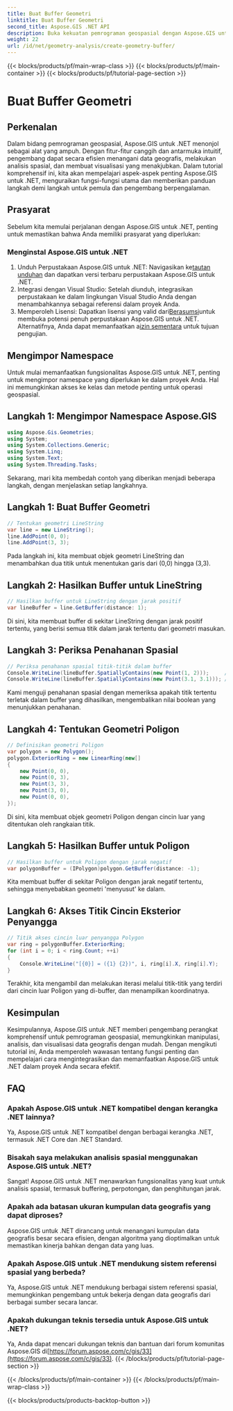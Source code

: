 ```yaml
---
title: Buat Buffer Geometri
linktitle: Buat Buffer Geometri
second_title: Aspose.GIS .NET API
description: Buka kekuatan pemrograman geospasial dengan Aspose.GIS untuk .NET. Lakukan analisis spasial, visualisasikan data, dan lainnya dengan mudah.
weight: 22
url: /id/net/geometry-analysis/create-geometry-buffer/
---
```


{{< blocks/products/pf/main-wrap-class >}}
{{< blocks/products/pf/main-container >}}
{{< blocks/products/pf/tutorial-page-section >}}

# Buat Buffer Geometri

## Perkenalan
Dalam bidang pemrograman geospasial, Aspose.GIS untuk .NET menonjol sebagai alat yang ampuh. Dengan fitur-fitur canggih dan antarmuka intuitif, pengembang dapat secara efisien menangani data geografis, melakukan analisis spasial, dan membuat visualisasi yang menakjubkan. Dalam tutorial komprehensif ini, kita akan mempelajari aspek-aspek penting Aspose.GIS untuk .NET, menguraikan fungsi-fungsi utama dan memberikan panduan langkah demi langkah untuk pemula dan pengembang berpengalaman.
## Prasyarat
Sebelum kita memulai perjalanan dengan Aspose.GIS untuk .NET, penting untuk memastikan bahwa Anda memiliki prasyarat yang diperlukan:
### Menginstal Aspose.GIS untuk .NET
1.  Unduh Perpustakaan Aspose.GIS untuk .NET: Navigasikan ke[tautan unduhan](https://releases.aspose.com/gis/net/) dan dapatkan versi terbaru perpustakaan Aspose.GIS untuk .NET.
2. Integrasi dengan Visual Studio: Setelah diunduh, integrasikan perpustakaan ke dalam lingkungan Visual Studio Anda dengan menambahkannya sebagai referensi dalam proyek Anda.
3.  Memperoleh Lisensi: Dapatkan lisensi yang valid dari[Berasumsi](https://purchase.aspose.com/buy)untuk membuka potensi penuh perpustakaan Aspose.GIS untuk .NET. Alternatifnya, Anda dapat memanfaatkan a[izin sementara](https://purchase.aspose.com/temporary-license/) untuk tujuan pengujian.

## Mengimpor Namespace
Untuk mulai memanfaatkan fungsionalitas Aspose.GIS untuk .NET, penting untuk mengimpor namespace yang diperlukan ke dalam proyek Anda. Hal ini memungkinkan akses ke kelas dan metode penting untuk operasi geospasial.
## Langkah 1: Mengimpor Namespace Aspose.GIS
```csharp
using Aspose.Gis.Geometries;
using System;
using System.Collections.Generic;
using System.Linq;
using System.Text;
using System.Threading.Tasks;
```

Sekarang, mari kita membedah contoh yang diberikan menjadi beberapa langkah, dengan menjelaskan setiap langkahnya.
## Langkah 1: Buat Buffer Geometri
```csharp
// Tentukan geometri LineString
var line = new LineString();
line.AddPoint(0, 0);
line.AddPoint(3, 3);
```
Pada langkah ini, kita membuat objek geometri LineString dan menambahkan dua titik untuk menentukan garis dari (0,0) hingga (3,3).
## Langkah 2: Hasilkan Buffer untuk LineString
```csharp
// Hasilkan buffer untuk LineString dengan jarak positif
var lineBuffer = line.GetBuffer(distance: 1);
```
Di sini, kita membuat buffer di sekitar LineString dengan jarak positif tertentu, yang berisi semua titik dalam jarak tertentu dari geometri masukan.
## Langkah 3: Periksa Penahanan Spasial
```csharp
// Periksa penahanan spasial titik-titik dalam buffer
Console.WriteLine(lineBuffer.SpatiallyContains(new Point(1, 2)));     // BENAR
Console.WriteLine(lineBuffer.SpatiallyContains(new Point(3.1, 3.1))); // BENAR
```
Kami menguji penahanan spasial dengan memeriksa apakah titik tertentu terletak dalam buffer yang dihasilkan, mengembalikan nilai boolean yang menunjukkan penahanan.
## Langkah 4: Tentukan Geometri Poligon
```csharp
// Definisikan geometri Poligon
var polygon = new Polygon();
polygon.ExteriorRing = new LinearRing(new[]
{
    new Point(0, 0),
    new Point(0, 3),
    new Point(3, 3),
    new Point(3, 0),
    new Point(0, 0),
});
```
Di sini, kita membuat objek geometri Poligon dengan cincin luar yang ditentukan oleh rangkaian titik.
## Langkah 5: Hasilkan Buffer untuk Poligon
```csharp
// Hasilkan buffer untuk Poligon dengan jarak negatif
var polygonBuffer = (IPolygon)polygon.GetBuffer(distance: -1);
```
Kita membuat buffer di sekitar Poligon dengan jarak negatif tertentu, sehingga menyebabkan geometri 'menyusut' ke dalam.
## Langkah 6: Akses Titik Cincin Eksterior Penyangga
```csharp
// Titik akses cincin luar penyangga Polygon
var ring = polygonBuffer.ExteriorRing;
for (int i = 0; i < ring.Count; ++i)
{
    Console.WriteLine("[{0}] = ({1} {2})", i, ring[i].X, ring[i].Y);
}
```
Terakhir, kita mengambil dan melakukan iterasi melalui titik-titik yang terdiri dari cincin luar Poligon yang di-buffer, dan menampilkan koordinatnya.

## Kesimpulan
Kesimpulannya, Aspose.GIS untuk .NET memberi pengembang perangkat komprehensif untuk pemrograman geospasial, memungkinkan manipulasi, analisis, dan visualisasi data geografis dengan mudah. Dengan mengikuti tutorial ini, Anda memperoleh wawasan tentang fungsi penting dan mempelajari cara mengintegrasikan dan memanfaatkan Aspose.GIS untuk .NET dalam proyek Anda secara efektif.
## FAQ
### Apakah Aspose.GIS untuk .NET kompatibel dengan kerangka .NET lainnya?
Ya, Aspose.GIS untuk .NET kompatibel dengan berbagai kerangka .NET, termasuk .NET Core dan .NET Standard.
### Bisakah saya melakukan analisis spasial menggunakan Aspose.GIS untuk .NET?
Sangat! Aspose.GIS untuk .NET menawarkan fungsionalitas yang kuat untuk analisis spasial, termasuk buffering, perpotongan, dan penghitungan jarak.
### Apakah ada batasan ukuran kumpulan data geografis yang dapat diproses?
Aspose.GIS untuk .NET dirancang untuk menangani kumpulan data geografis besar secara efisien, dengan algoritma yang dioptimalkan untuk memastikan kinerja bahkan dengan data yang luas.
### Apakah Aspose.GIS untuk .NET mendukung sistem referensi spasial yang berbeda?
Ya, Aspose.GIS untuk .NET mendukung berbagai sistem referensi spasial, memungkinkan pengembang untuk bekerja dengan data geografis dari berbagai sumber secara lancar.
### Apakah dukungan teknis tersedia untuk Aspose.GIS untuk .NET?
 Ya, Anda dapat mencari dukungan teknis dan bantuan dari forum komunitas Aspose.GIS di[https://forum.aspose.com/c/gis/33](https://forum.aspose.com/c/gis/33).
{{< /blocks/products/pf/tutorial-page-section >}}

{{< /blocks/products/pf/main-container >}}
{{< /blocks/products/pf/main-wrap-class >}}

{{< blocks/products/products-backtop-button >}}
